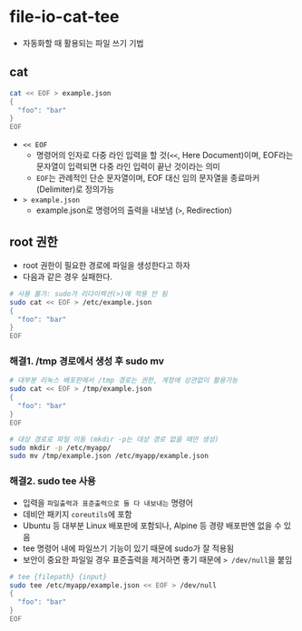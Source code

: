 # file-io-cat-tee

- 자동화할 때 활용되는 파일 쓰기 기법

## cat

```sh
cat << EOF > example.json
{
  "foo": "bar"
}
EOF
```

- `<< EOF`
  - 명령어의 인자로 다중 라인 입력을 할 것(`<<`, Here Document)이며, EOF라는 문자열이 입력되면 다중 라인 입력이 끝난 것이라는 의미
  - `EOF`는 관례적인 단순 문자열이며, EOF 대신 임의 문자열을 종료마커(Delimiter)로 정의가능
- `> example.json`
  - example.json로 명령어의 출력을 내보냄 (`>`, Redirection)

## root 권한

- root 권한이 필요한 경로에 파일을 생성한다고 하자
- 다음과 같은 경우 실패한다.

```sh
# 사용 불가: sudo가 리다이렉션(>)에 적용 안 됨
sudo cat << EOF > /etc/example.json
{
  "foo": "bar"
}
EOF
```

### 해결1. /tmp 경로에서 생성 후 sudo mv

```sh
# 대부분 리눅스 배포판에서 /tmp 경로는 권한, 계정에 상관없이 활용가능
sudo cat << EOF > /tmp/example.json
{
  "foo": "bar"
}
EOF

# 대상 경로로 파일 이동 (mkdir -p는 대상 경로 없을 때만 생성)
sudo mkdir -p /etc/myapp/
sudo mv /tmp/example.json /etc/myapp/example.json
```

### 해결2. sudo tee 사용

- 입력을 `파일출력과 표준출력으로 둘 다 내보내는` 명령어
- 데비안 패키지 `coreutils`에 포함
- Ubuntu 등 대부분 Linux 배포판에 포함되나, Alpine 등 경량 배포판엔 없을 수 있음
- tee 명령어 내에 파일쓰기 기능이 있기 때문에 sudo가 잘 적용됨
- 보안이 중요한 파일일 경우 표준출력을 제거하면 좋기 때문에 `> /dev/null`을 붙임

```sh
# tee {filepath} {input}
sudo tee /etc/myapp/example.json << EOF > /dev/null
{
  "foo": "bar"
}
EOF
```
